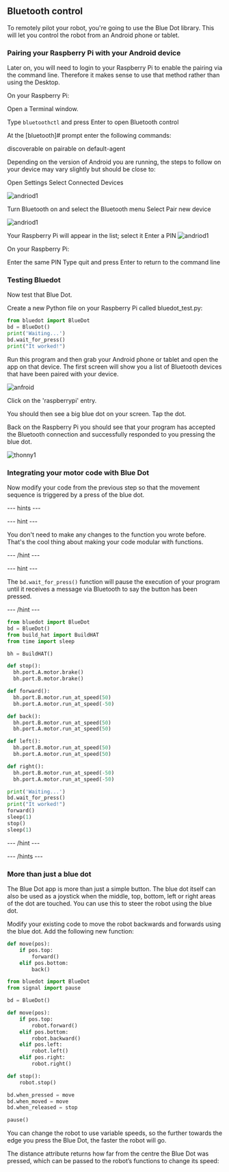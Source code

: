 ## Bluetooth control

To remotely pilot your robot, you're going to use the Blue Dot library.
This will let you control the robot from an Android phone or tablet.

### Pairing your Raspberry Pi with your Android device

Later on, you will need to login to your Raspberry Pi to enable the pairing via the command line. Therefore it makes sense to use that method rather than using the Desktop.

On your Raspberry Pi:

Open a Terminal window.

Type `bluetoothctl` and press Enter to open Bluetooth control

At the [bluetooth]# prompt enter the following commands:

discoverable on
pairable on
default-agent

Depending on the version of Android you are running, the steps to follow on your device may vary slightly but should be close to:

Open Settings
Select Connected Devices

![andriod1](images/android1.png)

Turn Bluetooth on and select the Bluetooth menu
Select Pair new device

![andriod1](images/android2.png)

Your Raspberry Pi will appear in the list; select it
Enter a PIN
![andriod1](images/android3.png)


On your Raspberry Pi:

Enter the same PIN
Type quit and press Enter to return to the command line

### Testing Bluedot

Now test that Blue Dot.

Create a new Python file on your Raspberry Pi called bluedot_test.py:

```python
from bluedot import BlueDot
bd = BlueDot()
print('Waiting...')
bd.wait_for_press()
print("It worked!")
```
Run this program and then grab your Android phone or tablet and  open the app on that device. The first screen will show you a list of Bluetooth devices that have been paired with your device.

![anfroid](images/android4.jpeg)

Click on the 'raspberrypi' entry.

You should then see a big blue dot on your screen. Tap the dot.

Back on the Raspberry Pi you should see that your program has accepted the Bluetooth connection and successfully responded to you pressing the blue dot.  

![thonny1](images/thonny1.png)

### Integrating your motor code with Blue Dot

Now modify your code from the previous step so that the movement sequence is triggered by a press of the blue dot.

--- hints ---


--- hint ---

You don't need to make any changes to the function you wrote before. That's the cool thing about making your code modular with functions.


--- /hint ---

--- hint ---

The `bd.wait_for_press()` function will pause the execution of your program until it receives a message via Bluetooth to say the button has been pressed.



--- /hint ---
```python
from bluedot import BlueDot
bd = BlueDot()
from build_hat import BuildHAT
from time import sleep

bh = BuildHAT()

def stop():
  bh.port.A.motor.brake()
  bh.port.B.motor.brake()

def forward():
  bh.port.B.motor.run_at_speed(50)
  bh.port.A.motor.run_at_speed(-50)

def back():
  bh.port.B.motor.run_at_speed(50)
  bh.port.A.motor.run_at_speed(50)

def left():
  bh.port.B.motor.run_at_speed(50)
  bh.port.A.motor.run_at_speed(50)

def right():
  bh.port.B.motor.run_at_speed(-50)
  bh.port.A.motor.run_at_speed(-50)

print('Waiting...')
bd.wait_for_press()
print("It worked!")
forward()
sleep(1)
stop()
sleep(1)

```

--- /hint ---

--- /hints ---

### More than just a blue dot

The Blue Dot app is more than just a simple button. The blue dot itself can also be used as a joystick when the middle, top, bottom, left or right areas of the dot are touched. You can use this to steer the robot using the blue dot.

Modify your existing code to move the robot backwards and forwards using the blue dot. Add the following new function:


```python
def move(pos):
    if pos.top:
        forward()
    elif pos.bottom:
        back()

```


```python
from bluedot import BlueDot
from signal import pause

bd = BlueDot()

def move(pos):
    if pos.top:
        robot.forward()
    elif pos.bottom:
        robot.backward()
    elif pos.left:
        robot.left()
    elif pos.right:
        robot.right()

def stop():
    robot.stop()

bd.when_pressed = move
bd.when_moved = move
bd.when_released = stop

pause()
```

You can change the robot to use variable speeds, so the further towards the edge you press the Blue Dot, the faster the robot will go.

The distance attribute returns how far from the centre the Blue Dot was pressed, which can be passed to the robot’s functions to change its speed:
